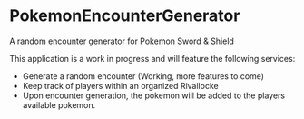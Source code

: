 # PokemonEncounterGenerator
A random encounter generator for Pokemon Sword &amp; Shield

This application is a work in progress and will feature the following services:
- Generate a random encounter (Working, more features to come)
- Keep track of players within an organized Rivallocke
- Upon encounter generation, the pokemon will be added to the players available pokemon.

